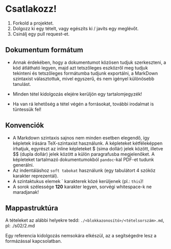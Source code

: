 # Csatlakozz!

1. Forkold a projektet.
2. Dolgozz ki egy tételt, vagy egészíts ki / javíts egy meglévőt.
3. Csinálj egy pull request-et.

## Dokumentum formátum

- Annak érdekében, hogy a dokumentumot közösen tudjuk szerkeszteni, a kód átlátható legyen, majd azt tetszőleges eszközről
meg tudjuk tekinteni és tetszőleges formátumba tudjunk exportálni, a MarkDown szintaxist választottuk, mivel egyszerű,
és nem igényel különösebb tanulást.

- Minden tétel kidolgozás elejére kerüljön egy tartalomjegyzék!

- Ha van rá lehetőség a tétel végén a forrásokat, további irodalmat is tüntessük fel!

## Konvenciók

- A Markdown szintaxis sajnos nem minden esetben elegendő, így képletek írására TeX-szintaxist használunk.
A képleteket kétféleképpen írhatjuk, egyrészt az inline képleteket $ (sima dollár) jelek között, illetve $$ (dupla dollár) jelek között
a külön paragrafusba megjelenőket. A képleteket tartalmazó dokumentumokból `pandoc`-kal PDF-et tudunk generálni.
- Az indentáláshoz `soft tabokat` használunk (egy tabulátort 4 szóköz karakter reprezentál).
- A szintaktukus elemek \` karakterek közé kerüljenek (pl.: `this`)!
- A sorok szélessége **120** karakter legyen, sorvégi whitespace-k ne maradjanak!

## Mappastruktúra

A tételeket az alábbi helyekre tedd: `./<blokkazonosító>/<tételsorszám>.md`, pl: ./s02/2.md

Egy referencia kidolgozás nemsokára elkészül, az a segítségedre lesz a formázással kapcsolatban.
